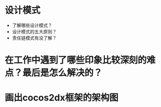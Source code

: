 # 设计模式
  - 了解哪些设计模式？
  - 设计模式的五大原则？
  - 责任链模式有没了解？
  
# 在工作中遇到了哪些印象比较深刻的难点？最后是怎么解决的？


# 画出cocos2dx框架的架构图
